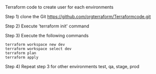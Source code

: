 Terraform code to create user for each environments

Step 1) clone the Git https://github.com/orgterraform/Terraformcode.git

Step 2) Execute 'terraform init' command

Step 3) Execute the following commands

    terraform workspace new dev
    terraform workspace select dev
    terraform plan
    terraform apply

Step 4) Repeat step 3 for other environments test, qa, stage, prod     
     
